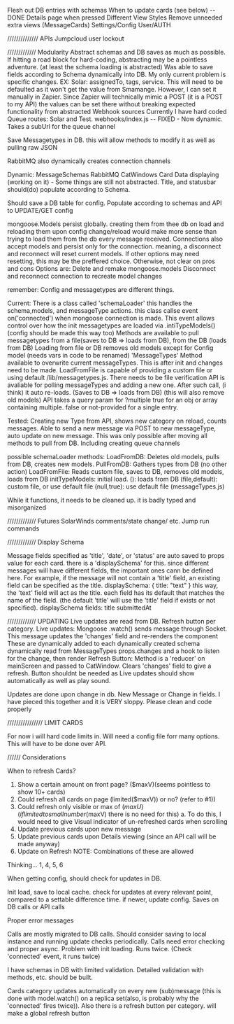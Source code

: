 Flesh out DB entries with schemas
When to update cards (see below) --DONE
Details page when pressed
Different View Styles
Remove unneeded extra views (MessageCards)
Settings/Config
User/AUTH


////////////// APIs
Jumpcloud user lockout




///////////// Modularity
Abstract schemas and DB saves as much as possible. If hitting a road block for hard-coding, abstracting may be a pointless adventure. (at least the schema loading is abstracted)
Was able to save fields according to Schema dynamically into DB.
My only current problem is specific changes. EX: Solar: assignedTo, tags, service.
This will need to be defaulted as it won't get the value from Smamange.
However, I can set it manually in Zapier. Since Zapier will technically mimic a POST (it is a POST to my API) the values can be set there without breaking expected functionality from abstracted Webhook sources
Currently I have hard coded Queue routes: Solar and Test. webhooks/index.js -- FIXED - Now dynamic. Takes a subUrl for the queue channel

Save Messagetypes in DB. this will allow methods to modify it as well as pulling raw JSON

RabbitMQ also dynamically creates connection channels

Dynamic:
MessageSchemas
RabbitMQ
CatWindows
Card Data displaying (working on it) - Some things are still not abstracted.
    Title, and statusbar should(do) populate according to Schema.

Should save a DB table for config. Populate according to schemas and API to UPDATE/GET config

mongoose.Models persist globally. creating them from thee db on load and reloading them upon config change/reload would make more sense than trying to load them from the db every message received.
Connections also accept models and persist only for the connection. meaning, a disconnect and reconnect will reset current models. If other options may need resetting, this may be the preffered choice. Otherwise, not clear on pros and cons
Options are:
Delete and remake mongoose.models
Disconnect and reconnect connection to recreate model changes

remember: Config and messagetypes are different things.

Current:
There is a class called 'schemaLoader' this handles the schema,models, and messageType actions.
this class callse event on('connected') when mongoose connection is made. This event allows control over how the init messagetypes are loaded via .intiTypeModels() (config should be made this way too)
Methods are available to pull messagetypes from a file(saves to DB => loads from DB), from the DB (loads from DB)
Loading from file or DB removes old models except for Config model (needs vars in code to be renamed) 'MessageTypes'
Method available to overwrite current messageTypes. This is after init and changes need to be made.
LoadFromFile is capable of providing a custom file or using default /lib/messagetypes.js. There needs to be file verification
API is avaliable for polling messageTypes and adding a new one. After such call, (i think) it auto re-loads. (Saves to DB => loads from DB) (this will also remove old models)
API takes a query param for ?multiple true for an obj or array containing multiple. false or not-provided for a single entry.

Tested:
Creating new Type from API, shows new category on reload, counts messages. Able to send a new message via POST to new messageType, auto update on new message.
This was only possible after moving all methods to pull from DB. Including creating queue channels

possible schemaLoader methods:
LoadFromDB: Deletes old models, pulls from DB, creates new models.
PullFromDB: Gathers types from DB (no other action)
LoadFromFile: Reads custom file, saves to DB, removes old models, loads from DB
initTypeModels: initial load.
    (): loads from DB
    (file,default): custom file, or use default file
        (null,true): use default file (messageTypes.js)

While it functions, it needs to be cleaned up. it is badly typed and misorganized





///////////// Futures
SolarWinds comments/state change/ etc.
Jump run commands

///////////// Display Schema

Message fields specified as 'title', 'date', or 'status' are auto saved to props value for each card.
there is a 'displaySchema' for this.
since different messages will have different fields, the important ones cann be defined here.
For example, if the message will not contain a 'title' field, an existing field can be specified as the title.
displaySchema: {
    title: "text"
}
this way, the 'text' field will act as the title.
each field has its default that matches the name of the field. (the default 'title' will use the 'title' field if exists or not specified).
displaySchema fields:
title
submittedAt

///////////// UPDATING
Live updates are read from DB. Refresh button per category.
Live updates:
    Mongoose .watch() sends message through Socket. This message updates the 'changes' field and re-renders the component
        These are dynamically added to each dynamically created schema dynamically read from MessageTypes
    props.changes and a hook to listen for the change, then render
Refresh Button:
    Method is a 'reducer' on mainScreen and passed to CatWindow.
        Clears 'changes' field to give a refresh.
    Button shouldnt be needed as Live updates should show automatically as well as play sound.

Updates are done upon change in db. New Message or Change in fields.
I have pieced this together and it is VERY sloppy. Please clean and code properly

//////////////// LIMIT CARDS

For now i will hard code limits in. Will need a config file forr many options. This will have to be done over API.

////// Considerations

When to refresh Cards?
1. Show a certain amount on front page? ($maxV)(seems pointless to show 10+ cards)
2. Could refresh all cards on page (limited($maxV)) or no? (refer to #1))
3. Could refresh only visible or max of ($maxU) (if limited to small number($maxV) there is no need for this)
    a. To do this, I would need to give Visual indicator of un-refreshed cards when scrolling
4. Update previous cards upon new message
5. Update previous cards upon Details viewing (since an API call will be made anyway)
6. Update on Refresh
NOTE: Combinations of these are allowed

Thinking...
1, 4, 5, 6



When getting config, should check for updates in DB.

Init load, save to local cache. check for updates at every relevant point, compared to a settable difference time.
if newer, update config. Saves on DB calls or API calls

Proper error messages

Calls are mostly migrated to DB calls. Should consider saving to local instance and running update checks periodically.
Calls need error checking and proper async.
Problem with init loading. Runs twice. (Check 'connected' event, it runs twice)

I have schemas in DB with limited validation. Detailed validation with methods, etc. should be built.

Cards category updates automatically on every new (sub)message (this is done with model.watch() on a replica set(also, is probably why the 'connected' fires twice)). Also there is a refresh button per category. will make a global refresh button
